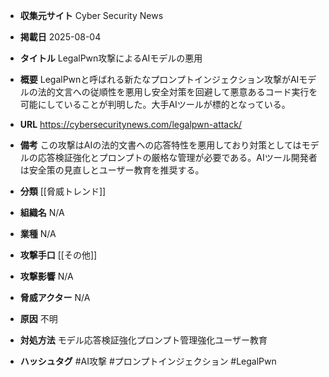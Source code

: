 - **収集元サイト**
Cyber Security News

- **掲載日**
2025-08-04

- **タイトル**
LegalPwn攻撃によるAIモデルの悪用

- **概要**
LegalPwnと呼ばれる新たなプロンプトインジェクション攻撃がAIモデルの法的文言への従順性を悪用し安全対策を回避して悪意あるコード実行を可能にしていることが判明した。大手AIツールが標的となっている。

- **URL**
https://cybersecuritynews.com/legalpwn-attack/

- **備考**
この攻撃はAIの法的文書への応答特性を悪用しており対策としてはモデルの応答検証強化とプロンプトの厳格な管理が必要である。AIツール開発者は安全策の見直しとユーザー教育を推奨する。

- **分類**
[[脅威トレンド]]

- **組織名**
N/A

- **業種**
N/A

- **攻撃手口**
[[その他]]

- **攻撃影響**
N/A

- **脅威アクター**
N/A

- **原因**
不明

- **対処方法**
モデル応答検証強化プロンプト管理強化ユーザー教育

- **ハッシュタグ**
#AI攻撃 #プロンプトインジェクション #LegalPwn
